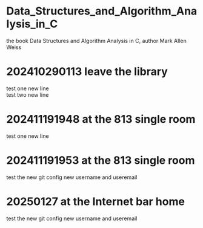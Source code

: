 # Data_Structures_and_Algorithm_Analysis_in_C
the book Data Structures and Algorithm Analysis in C, author Mark Allen Weiss
# 202410290113 leave the library  
test one new line  
test two new line

# 202411191948 at the 813 single room
test one new line

# 202411191953 at the 813 single room
test the new git config new username and useremail

# 20250127  at the Internet bar home
test the new git config new username and useremail
